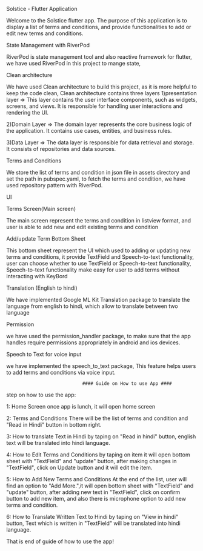 Solstice - Flutter Application

Welcome to the Solstice flutter app. The purpose of this application is to display a list of terms and conditions,
and provide functionalities to add or edit new terms and conditions.

State Management with RiverPod

RiverPod is state management tool and also reactive framework for flutter, we have used RiverPod in this project to mange state,

Clean architecture

We have used Clean architecture to build this project, as it is more helpful to keep the code clean, Clean architecture contains three layers
1)presentation layer => This layer contains the user interface components, such as widgets, screens, and views. 
It is responsible for handling user interactions and rendering the UI.

2)Domain Layer => The domain layer represents the core business logic of the application. It contains use cases, entities, and business rules.

3)Data Layer => The data layer is responsible for data retrieval and storage. It consists of repositories and data sources.

Terms and Conditions

We store the list of terms and condition in json file in assets directory and set the path in pubspec.yaml,
to fetch the terms and condition, we have used repository pattern with RiverPod. 


UI

Terms Screen(Main screen)

The main screen represent the terms and condition in listview format, and user is able to add new and edit existing terms and condition

Add/update Term Bottom Sheet

This bottom sheet represent the UI which used to adding or updating new terms and conditions, it provide TextField and Speech-to-text functionality,
user can choose whether to use TextField or Speech-to-text functionality, Speech-to-text functionality make easy for user to add terms without interacting with KeyBord

Translation (English to hindi)

We have implemented Google ML Kit Translation package to translate the language from english to hindi,
which allow to translate between two language

Permission

we have used the permission_handler package,
to make sure that the app handles require permissions appropriately in android and ios devices.

Speech to Text for voice input

we have implemented the speech_to_text package, 
This feature helps users to add terms and conditions via voice input.


                                #### Guide on How to use App ####

step on how to use the app:

 1: Home Screen
once app is lunch, it will open home screen

 2: Terms and Conditions
There will be the list of terms and condition and "Read in Hindi" button in bottom right.

 3: How to translate Text in Hindi
by taping on "Read in hindi" button, english text will be translated into hindi language.

 4: How to Edit Terms and Conditions
by taping on item it will open bottom sheet with "TextField" and "update" button, after making changes in "TextField", 
click on Update button and it will edit the item.

 5: How to Add New Terms and Conditions
At the end of the list, user will find an option to "Add More.",it will open bottom sheet with "TextField" and "update" button,
after adding new text in "TextField", click on confirm button to add new item, and also there is microphone option to add new terms and condition.

 6: How to Translate Written Text to Hindi
by taping on "View in hindi" button, Text which is written in "TextField" will be translated into hindi language.

That is end of guide of how to use the app!